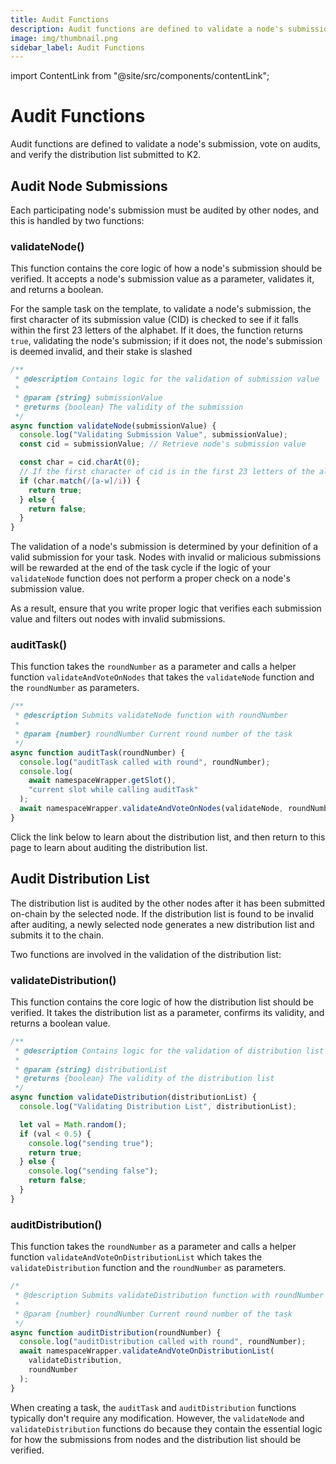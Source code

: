 ```yaml
---
title: Audit Functions
description: Audit functions are defined to validate a node's submission, vote on audits, and verify the distribution list submitted to K2.
image: img/thumbnail.png
sidebar_label: Audit Functions
---
```


import ContentLink from "@site/src/components/contentLink";

# Audit Functions

Audit functions are defined to validate a node's submission, vote on audits, and verify the distribution list submitted to K2.

## Audit Node Submissions

Each participating node's submission must be audited by other nodes, and this is handled by two functions:

### validateNode()

This function contains the core logic of how a node's submission should be verified. It accepts a node's submission value as a parameter, validates it, and returns a boolean.

For the sample task on the template, to validate a node's submission, the first character of its submission value (CID) is checked to see if it falls within the first 23 letters of the alphabet. If it does, the function returns `true`, validating the node's submission; if it does not, the node's submission is deemed invalid, and their stake is slashed

```js
/**
 * @description Contains logic for the validation of submission value
 *
 * @param {string} submissionValue
 * @returns {boolean} The validity of the submission
 */
async function validateNode(submissionValue) {
  console.log("Validating Submission Value", submissionValue);
  const cid = submissionValue; // Retrieve node's submission value

  const char = cid.charAt(0);
  // If the first character of cid is in the first 23 letters of the alphabet, return true
  if (char.match(/[a-w]/i)) {
    return true;
  } else {
    return false;
  }
}
```

The validation of a node's submission is determined by your definition of a valid submission for your task. Nodes with invalid or malicious submissions will be rewarded at the end of the task cycle if the logic of your `validateNode` function does not perform a proper check on a node's submission value.

As a result, ensure that you write proper logic that verifies each submission value and filters out nodes with invalid submissions.

### auditTask()

This function takes the `roundNumber` as a parameter and calls a helper function `validateAndVoteOnNodes` that takes the `validateNode` function and the `roundNumber` as parameters.

```js
/**
 * @description Submits validateNode function with roundNumber
 *
 * @param {number} roundNumber Current round number of the task
 */
async function auditTask(roundNumber) {
  console.log("auditTask called with round", roundNumber);
  console.log(
    await namespaceWrapper.getSlot(),
    "current slot while calling auditTask"
  );
  await namespaceWrapper.validateAndVoteOnNodes(validateNode, roundNumber);
}
```

Click the link below to learn about the distribution list, and then return to this page to learn about auditing the distribution list.

<ContentLink title="Distribution Functions" link="./distribution-functions" iconType="copy"/>

## Audit Distribution List

The distribution list is audited by the other nodes after it has been submitted on-chain by the selected node. If the distribution list is found to be invalid after auditing, a newly selected node generates a new distribution list and submits it to the chain.

Two functions are involved in the validation of the distribution list:

### validateDistribution()

This function contains the core logic of how the distribution list should be verified. It takes the distribution list as a parameter, confirms its validity, and returns a boolean value.

```js
/**
 * @description Contains logic for the validation of distribution list
 *
 * @param {string} distributionList
 * @returns {boolean} The validity of the distribution list
 */
async function validateDistribution(distributionList) {
  console.log("Validating Distribution List", distributionList);

  let val = Math.random();
  if (val < 0.5) {
    console.log("sending true");
    return true;
  } else {
    console.log("sending false");
    return false;
  }
}
```

### auditDistribution()

This function takes the `roundNumber` as a parameter and calls a helper function `validateAndVoteOnDistributionList` which takes the `validateDistribution` function and the `roundNumber` as parameters.

```js
/*
 * @description Submits validateDistribution function with roundNumber
 *
 * @param {number} roundNumber Current round number of the task
 */
async function auditDistribution(roundNumber) {
  console.log("auditDistribution called with round", roundNumber);
  await namespaceWrapper.validateAndVoteOnDistributionList(
    validateDistribution,
    roundNumber
  );
}
```

When creating a task, the `auditTask` and `auditDistribution` functions typically don't require any modification. However, the `validateNode` and `validateDistribution` functions do because they contain the essential logic for how the submissions from nodes and the distribution list should be verified.
